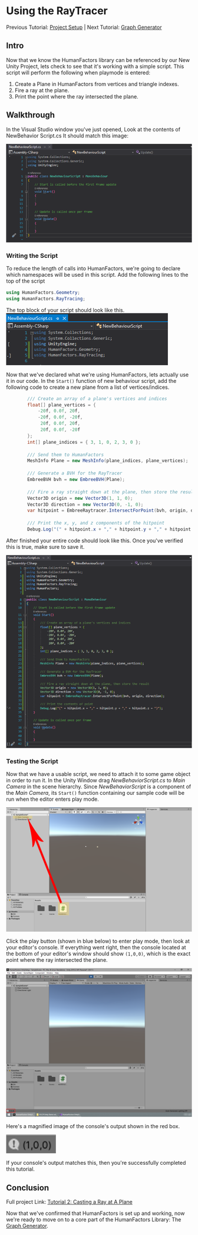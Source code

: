 
# Using the RayTracer

Previous Tutorial: [Project Setup](1_unity_project_setup.md)
|
Next Tutorial: [Graph Generator](3_graph_generator.md)


## Intro

Now that we know the HumanFactors library can be referenced by our New Unity Project, lets check to see that it's working with a simple script. This script will perform the following when playmode is entered:

1) Create a Plane in HumanFactors from vertices and triangle indexes.
2) Fire a ray at the plane.
3) Print the point where the ray intersected the plane.



## Walkthrough
In the Visual Studio window you've just opened, Look at the contents of NewBehavior Script.cs It should match this image:

!["NewBehaviourScriptBlank](../assets/walkthroughs/unity/2_raycast_at_plane/blank_new_behaviour_script.png)

### Writing the Script

To reduce the length of calls into HumanFactors, we're going to declare which namespaces will be used in this script. Add the following lines to the top of the script

``` C#
using HumanFactors.Geometry;
using HumanFactors.RayTracing;
```

The top block of your script should look like this.
!["NewBehaviourScript Usings"](../assets/walkthroughs/unity/2_raycast_at_plane/add_using_delcarations.png)

Now that we've declared what we're using HumanFactors, lets actually use it in our code. In the `Start()` function of new behaviour script, add the following code to create a new plane from a list of vertices/indices.

``` C#
        /// Create an array of a plane's vertices and indices
        float[] plane_vertices = {
            -20f, 0.0f, 20f,
            -20f, 0.0f, -20f,
             20f, 0.0f, 20f,
             20f, 0.0f, -20f
        };
        int[] plane_indices = { 3, 1, 0, 2, 3, 0 };

        /// Send them to HumanFactors
        MeshInfo Plane = new MeshInfo(plane_indices, plane_vertices);

        /// Generate a BVH for the RayTracer
        EmbreeBVH bvh = new EmbreeBVH(Plane);

        /// Fire a ray straight down at the plane, then store the result
        Vector3D origin = new Vector3D(1, 1, 0);
        Vector3D direction = new Vector3D(0, -1, 0);
        var hitpoint = EmbreeRaytracer.IntersectForPoint(bvh, origin, direction);

        /// Print the x, y, and z components of the hitpoint
        Debug.Log("(" + hitpoint.x + "," + hitpoint.y + "," + hitpoint.z + ")");
```

After finished your entire code should look like this. Once you've verified this is true, make sure to save it.

![Add Using HumanFactors](../assets/walkthroughs/unity/2_raycast_at_plane/create_plane.png)

### Testing the Script

Now that we have a usable script, we need to attach it to some game object in order to run it. In the Unity Window drag *NewBehaviorScript.cs* to *Main Camera* in the scene hierarchy. Since *NewBehaviorScript* is a component of the *Main Camera*, its `Start()` function containing our sample code will be run when the editor enters play mode.

![Add Using HumanFactors](../assets/walkthroughs/unity/2_raycast_at_plane/drag_into_camera.png)

Click the play button (shown in blue below) to enter play mode, then look at your editor's console. If everything went right, then the console located at the bottom of your editor's window should show `(1,0,0)`, which is the exact point where the ray intersected the plane.

![Add Using HumanFactors](../assets/walkthroughs/unity/2_raycast_at_plane/console_show_meshinfo.png)

Here's a magnified image of the console's output shown in the red box.

!["Console Output"](../assets/walkthroughs/unity/2_raycast_at_plane/ExpectedOutput.png)

If your console's output matches this, then you're successfully completed this tutorial.

## Conclusion
Full project Link: [Tutorial 2: Casting a Ray at A Plane](../assets/walkthroughs/unity/2_raycast_at_plane/Tutorial%202%20-%20Unity%20Project.zip)


Now that we've confirmed that HumanFactors is set up and working, now we're ready to move on to a core part of the HumanFactors Library: The [Graph Generator](3_graph_generator.md). 
